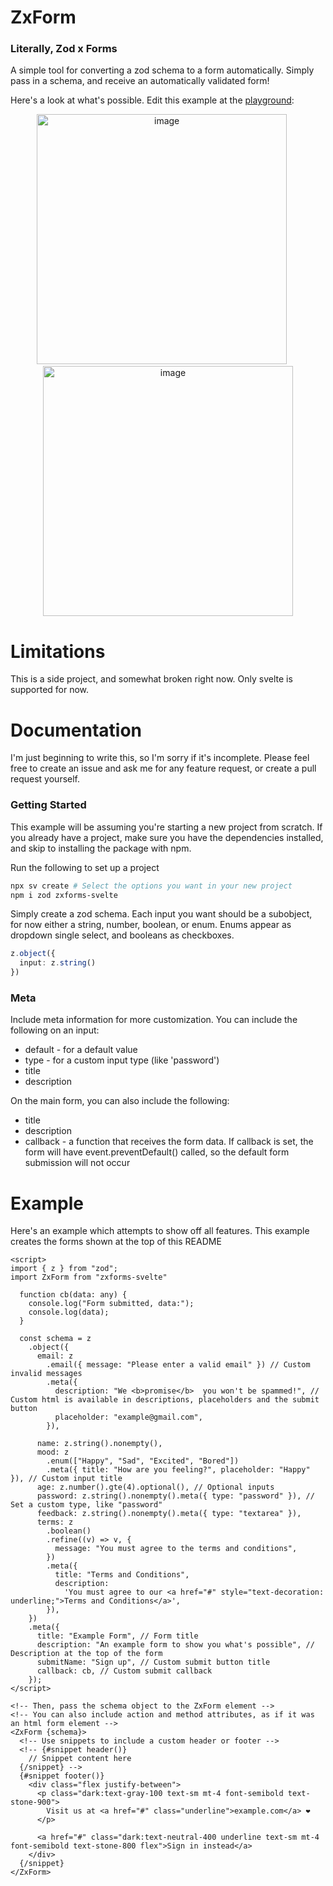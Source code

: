 # ZxForm
### Literally, Zod x Forms

A simple tool for converting a zod schema to a form automatically. Simply pass in a schema, and receive an automatically validated form!

Here's a look at what's possible. Edit this example at the [playground](https://svelte.dev/playground/674a5be9ef2245ee87459420c009e42a?version=5.38.2#H4sIAAAAAAAACo1WXY7bNhC-ykR5WBmw7G2Rh9bxuk3TFHnoH7BpizbKAy2NbCYUKZDUer2Gz9AT9K2H6Hl6gV6hwx_J0q43iGHsmuT8fDPzzZCHRLIak0Xyx-13StdwvVW7ghlMpknFBZpk8faQ2H3jRNwG7UeFF00zMzcorNtbk8q5_UJJi9KSmWRpCs0bC4LJzVWeWJMnq1wC8LpR2sIB7uAIlVY15MmdKvPk-eA0ouuObytamSy48ZJOdj6HN1uESgmhdlxuAG9Z3QgEs1WtKN0_HxswIUBVYEfCrUETrWTwsjWWXFluKQdTaAQrcKtEiZpWJYZQuJK0YrIE1FppqNEYtkEDSgKXTWvP2wsqAyNOPmChEFFgTRnrNX_yIkw8YvH1mx--pyMf0hhXh905c9ZNu665hXVrrZInM6S4ZsWHj2JwWS15VaGmXXBsMC5_pm1ccbCM2BZRAUjF4q0dLBtmzE7pEtIiZsIZmQwkSq2aUu0kZVG2kNKfeni8VkogO-F-AdFQpZRFPSAAN0BfJrvqT6FCFEQdRLAKakWR7H1Wii1S4C5qjaYVHm_VysLXpFinJbNsQZL7CRzcGQDR2RCOmVCbNE88JUNaKQnECyefJ5PnD4XdUdg_Bqju0IIhCDWDK7gLKjO1fo-FTaM7ADrlYtEdexG_lR46ti2oH36m1BCtqTiogcENE7wMqnkCx4nLS6QLl-Gwo-rAbo2WnRy7z4BPzstvCMv1qqEW5AaX8_UKYK9a2Cl5QbQigjWsrrF8kifTgcetrYUvyA3BYWvqRmLrmKnD7nqcrt1nIO1QxSp_vXHhzgpVk_uT-HEyzXttN6AolzNjNTV8OplJJbFu7D6d9Cq1UuW9fBMT07d58po1zd7FlifXrAw_Xt0WnEofFt8o7X6-mzxIauhFh_a12gHT6BPnaEk4vnLa94KKvhz8UfGoy4KtzoUnwN2MIK5RU0Qbi-mzyUzFoZEG_TMzxGcyNuUjOenBU6s6UJ34Cdc1WqLboKOnIPgHHMl2zija0g2aT3Tm5gcligVnnRHid23G5YmDIR1mXWPFJabpzQSuVnAzhRGtB43zO5WhJviUxzgeHPW8lzAhlCy5Z-k9Vn20b_pqv-kNvTxvaNxjw32Ai4fgVKthyWBL8dEN-pRyY-xe4FVIV1ZioTQL7dpKohLRC5_TNXsOx3LOVhf3O2UY3L3A-qBexUvVTb_Y6n4Qjnh5b3S86KdxuGAoFncZh_mxZfbCQKOM4TQeoslvB9cjs6Esqjnd2uQ7ugqD4kff29SafCOhbcYzaDRLxkCLeP8taOCfUemOu9TQCF_OAzJ6vCxLfgOFIK5fOcqX_kWT22V8rRzCeD_6Z87ySZbBLzSljeRNg9a4JHBZiLbEUxNtkVHdgB4T4V6DLDtpH55G3SiWTo4Bl2vFeBIfXCShfYyHedQ5dqZOVoKL3soomkrgLbwnUHRZZmu0O0QZH2xetuklS6Y_LDz_Nprts88uL_3ln5kaaps9Iy-SFljzNY23eERlwOzLy8uBRYBfuaGMt8bVe8zyzlVPatKLfHIT31EZ_v3r7__--bPHN29Wp8F_3toJuMTWaiayZ4S99_GJUXxBOi5ZBMlzj7uvsVQgBytmdk6pXY3L4YgUeOKIFAXol-9oT6MZMcpNrtzmln6WNDIX8DnW7rUb9DtZemg7RMnC6haP72hFdyE9astkUTFh8Pg_z-qXZuYLAAA=):
<p align="center">
  <img width="400" alt="image" src="https://github.com/user-attachments/assets/bd4526c3-7833-4bd1-b737-fb282b3044b0" />
  &nbsp;&nbsp;&nbsp;&nbsp;
  <img width="400" alt="image" src="https://github.com/user-attachments/assets/bf657cb5-dd03-4559-ade9-c81e4ec3db2c" />
</p>

# Limitations
This is a side project, and somewhat broken right now.
Only svelte is supported for now.

# Documentation

I'm just beginning to write this, so I'm sorry if it's incomplete. Please feel free to create an issue and ask me for any feature request, or create a pull request yourself.


### Getting Started
This example will be assuming you're starting a new project from scratch. If you already have a project, make sure you have the dependencies installed, and skip to installing the package with npm.

Run the following to set up a project
```bash
npx sv create # Select the options you want in your new project
npm i zod zxforms-svelte
```

Simply create a zod schema.
Each input you want should be a subobject, for now either a string, number, boolean, or enum. Enums appear as dropdown single select, and booleans as checkboxes.
```ts
z.object({
  input: z.string()
})
```

### Meta
Include meta information for more customization. You can include the following on an input:
- default - for a default value
- type - for a custom input type (like 'password')
- title
- description

On the main form, you can also include the following:
- title
- description
- callback - a function that receives the form data. If callback is set, the form will have event.preventDefault() called, so the default form submission will not occur

# Example
Here's an example which attempts to show off all features. This example creates the forms shown at the top of this README

```svelte
<script>
import { z } from "zod";
import ZxForm from "zxforms-svelte"

  function cb(data: any) {
    console.log("Form submitted, data:");
    console.log(data);
  }

  const schema = z
    .object({
      email: z
        .email({ message: "Please enter a valid email" }) // Custom invalid messages
        .meta({
          description: "We <b>promise</b>  you won't be spammed!", // Custom html is available in descriptions, placeholders and the submit button
          placeholder: "example@gmail.com",
        }),

      name: z.string().nonempty(),
      mood: z
        .enum(["Happy", "Sad", "Excited", "Bored"])
        .meta({ title: "How are you feeling?", placeholder: "Happy" }), // Custom input title
      age: z.number().gte(4).optional(), // Optional inputs
      password: z.string().nonempty().meta({ type: "password" }), // Set a custom type, like "password"
      feedback: z.string().nonempty().meta({ type: "textarea" }),
      terms: z
        .boolean()
        .refine((v) => v, {
          message: "You must agree to the terms and conditions",
        })
        .meta({
          title: "Terms and Conditions",
          description:
            'You must agree to our <a href="#" style="text-decoration: underline;">Terms and Conditions</a>',
        }),
    })
    .meta({
      title: "Example Form", // Form title
      description: "An example form to show you what's possible", // Description at the top of the form
      submitName: "Sign up", // Custom submit button title
      callback: cb, // Custom submit callback
    });
</script>

<!-- Then, pass the schema object to the ZxForm element -->
<!-- You can also include action and method attributes, as if it was an html form element -->
<ZxForm {schema}>
  <!-- Use snippets to include a custom header or footer -->
  <!-- {#snippet header()}
    // Snippet content here
  {/snippet} -->
  {#snippet footer()}
    <div class="flex justify-between">
      <p class="dark:text-gray-100 text-sm mt-4 font-semibold text-stone-900">
        Visit us at <a href="#" class="underline">example.com</a> ❤️
      </p>

      <a href="#" class="dark:text-neutral-400 underline text-sm mt-4 font-semibold text-stone-800 flex">Sign in instead</a>
    </div>
  {/snippet}
</ZxForm>
```

